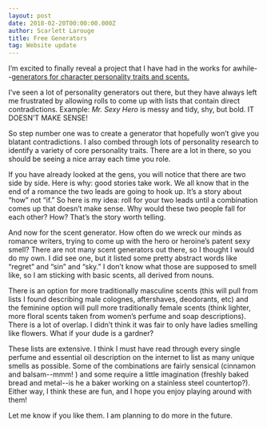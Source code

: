 ```yaml
---
layout: post
date: 2018-02-20T00:00:00.000Z
author: Scarlett Larouge
title: Free Generators
tag: Website update
---
```

I’m excited to finally reveal a project that I have had in the works for awhile--[generators for character personality traits and scents.](http://www.scarlettlarouge.com/personalityGen)

I’ve seen a lot of personality generators out there, but they have always left me frustrated by allowing rolls to come up with lists that contain direct contradictions. Example: _Mr. Sexy Hero_ is messy and tidy, shy, but bold. IT DOESN’T MAKE SENSE! 

So step number one was to create a generator that hopefully won’t give you blatant contradictions. I also combed through lots of personality research to identify a variety of core personality traits. There are a lot in there, so you should be seeing a nice array each time you role.

If you have already looked at the gens, you will notice that there are two side by side. Here is why: good stories take work. We all know that in the end of a romance the two leads are going to hook up. It’s a story about “how” not “if.” So here is my idea: roll for your two leads until a combination comes up that doesn’t make sense. Why would these two people fall for each other? How? That’s the story worth telling.

And now for the scent generator. How often do we wreck our minds as romance writers, trying to come up with the hero or heroine’s patent sexy smell? There are not many scent generators out there, so I thought I would do my own. I did see one, but it listed some pretty abstract words like “regret” and “sin” and “sky.”  I don’t know what those are supposed to smell like, so I am sticking with basic scents, all derived from nouns. 

There is an option for more traditionally masculine scents (this will pull from lists I found describing male colognes, aftershaves, deodorants, etc) and the feminine option will pull more traditionally female scents (think lighter, more floral scents taken from women’s perfume and soap descriptions). There is a lot of overlap. I didn’t think it was fair to only have ladies smelling like flowers. What if your dude is a gardner? 

These lists are extensive. I think I must have read through every single perfume and essential oil description on the internet to list as many unique smells as possible. Some of the combinations are fairly sensical (cinnamon and balsam--mmm! ) and some require a little imagination (freshly baked bread and metal--is he a baker working on a stainless steel countertop?). Either way, I think these are fun, and I hope you enjoy playing around with them! 

Let me know if you like them. I am planning to do more in the future. 
